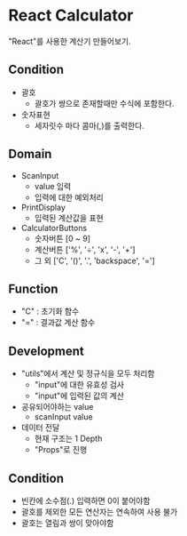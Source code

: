 # React Calculator

"React"를 사용한 계산기 만들어보기.

## Condition

- 괄호
  - 괄호가 쌍으로 존재할때만 수식에 포함한다.
- 숫자표현
  - 세자릿수 마다 콤마(,)를 출력한다.

## Domain

- ScanInput
  - value 입력
  - 입력에 대한 예외처리
- PrintDisplay
  - 입력된 계산값을 표현
- CalculatorButtons
  - 숫자버튼 [0 ~ 9]
  - 계산버튼 ['%', '÷', 'x', '-', '+']
  - 그 외 ['C', '()', '.', 'backspace', '=']

## Function

- "C" : 초기화 함수
- "=" : 결과값 계산 함수

## Development

- "utils"에서 계산 및 정규식을 모두 처리함
  - "input"에 대한 유효성 검사
  - "input"에 입력된 값의 계산
- 공유되어야하는 value
  - scanInput value
- 데이터 전달
  - 현재 구조는 1 Depth
  - "Props"로 진행

## Condition

- 빈칸에 소수점(.) 입력하면 0이 붙어야함
- 괄호를 제외한 모든 연산자는 연속하여 사용 불가
- 괄호는 열림과 쌍이 맞아야함